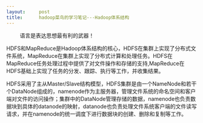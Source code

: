 ```yaml
---
layout:     post
title:      hadoop菜鸟的学习笔记---Hadoop体系结构
---
```

<div id="article_content" class="article_content clearfix csdn-tracking-statistics" data-pid="blog" data-mod="popu_307" data-dsm="post">
								            <link rel="stylesheet" href="https://csdnimg.cn/release/phoenix/template/css/ck_htmledit_views-f76675cdea.css">
						<div class="htmledit_views" id="content_views">
                
<p>         语言是表达思想最有利的武器！</p>
<p><span></span>HDFS和MapReduce是Hadoop体系结构的核心，HDFS在集群上实现了分布式文件系统，MapReduce在集群上实现了分布式计算和处理任务。HDFS在MapReduce任务处理过程中提供了对文件操作和存储的支持,MapReduce在HDFS基础上实现了任务的分发、跟踪、执行等工作，并收集结果。</p>
<p><span></span>HDFS采用了主从Master/Slave结构模型，HDFS集群是由一个NameNode和若干个DataNode组成的，namenode作为主服务器，管理文件系统的命名空间和客户端对文件的访问操作；集群中的DataNode管理存储的数据，namenode也负责数据块到具体的datanode的映射，datanode也负责处理文件系统客户端的文件读写请求，并在namenode的统一调度下进行数据块的创建、删除和复制等工作。</p>
            </div>
                </div>
